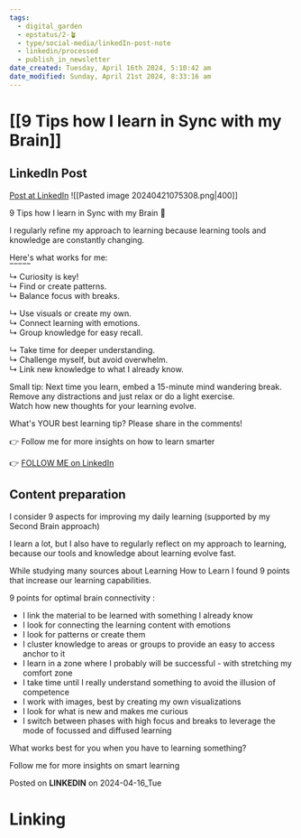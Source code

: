 ```yaml
---
tags:
  - digital_garden
  - epstatus/2-🪴
  - type/social-media/linkedIn-post-note
  - linkedin/processed
  - publish_in_newsletter
date_created: Tuesday, April 16th 2024, 5:10:42 am
date_modified: Sunday, April 21st 2024, 8:33:16 am
---
```

# [[9 Tips how I learn in Sync with my Brain]]
## LinkedIn Post
[Post at LinkedIn](https://www.linkedin.com/posts/sebastiankamilli_9-tips-how-i-learn-in-sync-with-my-brain-activity-7185894772996231168-HUJh?utm_source=share&utm_medium=member_desktop)
![[Pasted image 20240421075308.png|400]]

9 Tips how I learn in Sync with my Brain 🧠  
  
I regularly refine my approach to learning because learning tools and knowledge are constantly changing.  
  
Here's what works for me:  
‾‾‾‾‾  
↳ Curiosity is key!  
↳ Find or create patterns.  
↳ Balance focus with breaks.  
  
↳ Use visuals or create my own.  
↳ Connect learning with emotions.  
↳ Group knowledge for easy recall.  
  
↳ Take time for deeper understanding.  
↳ Challenge myself, but avoid overwhelm.  
↳ Link new knowledge to what I already know.  
  
Small tip: Next time you learn, embed a 15-minute mind wandering break.  
Remove any distractions and just relax or do a light exercise.  
Watch how new thoughts for your learning evolve.  
  
What's YOUR best learning tip? Please share in the comments!  
  
👉 Follow me for more insights on how to learn smarter

👉 [FOLLOW ME on LinkedIn](https://www.linkedin.com/comm/mynetwork/discovery-see-all?usecase=PEOPLE_FOLLOWS&followMember=sebastiankamilli)

## Content preparation

I consider 9 aspects for improving my daily learning
(supported by my Second Brain approach)

I learn a lot, but I also have to regularly reflect on my approach to learning, because our tools and knowledge about learning evolve fast. 

While studying many sources about Learning How to Learn I found 9 points that increase our learning capabilities.

9 points for optimal brain connectivity :
- I link the material to be learned with something I already know
- I look for connecting the learning content with emotions
- I look for patterns or create them
- I cluster knowledge to areas or groups to provide an easy to access anchor to it
- I learn in a zone where I probably will be successful - with stretching my comfort zone
- I take time until I really understand something to avoid the illusion of competence
- I work with images, best by creating my own visualizations
- I look for what is new and makes me curious
- I switch between phases with high focus and breaks to leverage the mode of focussed and diffused learning

What works best for you when you have to learning something?

Follow me for more insights on smart learning

Posted on **LINKEDIN** on 2024-04-16_Tue
# Linking